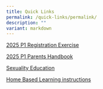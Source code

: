 ```yaml
---
title: Quick Links
permalink: /quick-links/permalink/
description: ""
variant: markdown
---
```

[2025 P1 Registration Exercise](https://www.moe.gov.sg/primary/p1-registration)

[2025 P1 Parents Handbook ](https://docs.google.com/document/d/10rT694-3b9nZTlSxFFujZ05QkdWK-zk2/edit?usp=sharing&ouid=102783106960314063229&rtpof=true&sd=true)

[Sexuality Education](/cce-experiences/sexuality-education/)

[Home Based Learning instructions](/homebasedlearninginstructions)

